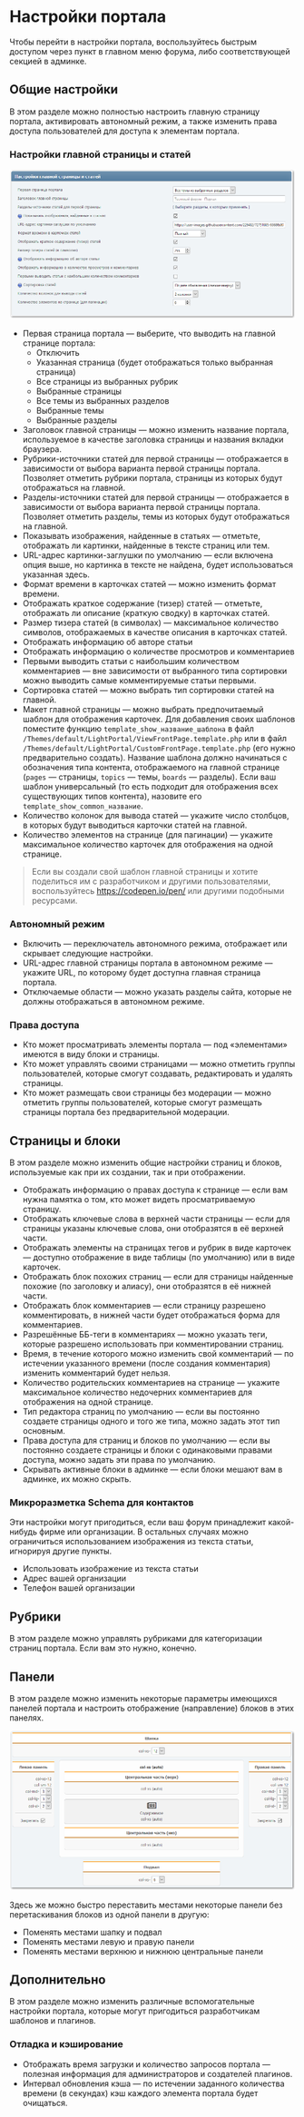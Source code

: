 # Настройки портала
Чтобы перейти в настройки портала, воспользуйтесь быстрым доступом через пункт в главном меню форума, либо соответствующей секцией в админке.

## Общие настройки
В этом разделе можно полностью настроить главную страницу портала, активировать автономный режим, а также изменить права доступа пользователей для доступа к элементам портала.

### Настройки главной страницы и статей

![](basic.png)

* Первая страница портала — выберите, что выводить на главной странице портала:
    * Отключить
    * Указанная страница (будет отображаться только выбранная страница)
    * Все страницы из выбранных рубрик
    * Выбранные страницы
    * Все темы из выбранных разделов
    * Выбранные темы
    * Выбранные разделы
* Заголовок главной страницы — можно изменить название портала, используемое в качестве заголовка страницы и названия вкладки браузера.
* Рубрики-источники статей для первой страницы — отображается в зависимости от выбора варианта первой страницы портала. Позволяет отметить рубрики портала, страницы из которых будут отображаться на главной.
* Разделы-источники статей для первой страницы — отображается в зависимости от выбора варианта первой страницы портала. Позволяет отметить разделы, темы из которых будут отображаться на главной.
* Показывать изображения, найденные в статьях — отметьте, отображать ли картинки, найденные в тексте страниц или тем.
* URL-адрес картинки-заглушки по умолчанию — если включена опция выше, но картинка в тексте не найдена, будет использоваться указанная здесь.
* Формат времени в карточках статей — можно изменить формат времени.
* Отображать краткое содержание (тизер) статей — отметьте, отображать ли описание (краткую сводку) в карточках статей.
* Размер тизера статей (в символах) — максимальное количество символов, отображаемых в качестве описания в карточках статей.
* Отображать информацию об авторе статьи
* Отображать информацию о количестве просмотров и комментариев
* Первыми выводить статьи с наибольшим количеством комментариев — вне зависимости от выбранного типа сортировки можно выводить самые комментируемые статьи первыми.
* Сортировка статей — можно выбрать тип сортировки статей на главной.
* Макет главной страницы — можно выбрать предпочитаемый шаблон для отображения карточек. Для добавления своих шаблонов поместите функцию `template_show_название_шаблона` в файл `/Themes/default/LightPortal/ViewFrontPage.template.php` или в файл `/Themes/default/LightPortal/CustomFrontPage.template.php` (его нужно предварительно создать). Название шаблона должно начинаться с обозначения типа контента, отображаемого на главной странице (`pages` — страницы, `topics` — темы, `boards` — разделы). Если ваш шаблон универсальный (то есть подходит для отображения всех существующих типов контента), назовите его `template_show_common_название`.
* Количество колонок для вывода статей — укажите число столбцов, в которых будут выводиться карточки статей на главной.
* Количество элементов на странице (для пагинации) — укажите максимальное количество карточек для отображения на одной странице.

> Если вы создали свой шаблон главной страницы и хотите поделиться им с разработчиком и другими пользователями, воспользуйтесь https://codepen.io/pen/ или другими подобными ресурсами.

### Автономный режим

* Включить — переключатель автономного режима, отображает или скрывает следующие настройки.
* URL-адрес главной страницы портала в автономном режиме — укажите URL, по которому будет доступна главная страница портала.
* Отключаемые области — можно указать разделы сайта, которые не должны отображаться в автономном режиме.

### Права доступа

* Кто может просматривать элементы портала — под «элементами» имеются в виду блоки и страницы.
* Кто может управлять своими страницами — можно отметить группы пользователей, которые смогут создавать, редактировать и удалять страницы.
* Кто может размещать свои страницы без модерации — можно отметить группы пользователей, которые смогут размещать страницы портала без предварительной модерации.

## Страницы и блоки
В этом разделе можно изменить общие настройки страниц и блоков, используемые как при их создании, так и при отображении.

* Отображать информацию о правах доступа к странице — если вам нужна памятка о том, кто может видеть просматриваемую страницу.
* Отображать ключевые слова в верхней части страницы — если для страницы указаны ключевые слова, они отобразятся в её верхней части.
* Отображать элементы на страницах тегов и рубрик в виде карточек — доступно отображение в виде таблицы (по умолчанию) или в виде карточек.
* Отображать блок похожих страниц — если для страницы найденные похожие (по заголовку и алиасу), они отобразятся в её нижней части.
* Отображать блок комментариев — если страницу разрешено комментировать, в нижней части будет отображаться форма для комментариев.
* Разрешённые ББ-теги в комментариях — можно указать теги, которые разрешено использовать при комментировании страниц.
* Время, в течение которого можно изменить свой комментарий — по истечении указанного времени (после создания комментария) изменить комментарий будет нельзя.
* Количество родительских комментариев на странице — укажите максимальное количество недочерних комментариев для отображения на одной странице.
* Тип редактора страниц по умолчанию — если вы постоянно создаете страницы одного и того же типа, можно задать этот тип основным.
* Права доступа для страниц и блоков по умолчанию — если вы постоянно создаете страницы и блоки с одинаковыми правами доступа, можно задать эти права по умолчанию.
* Скрывать активные блоки в админке — если блоки мешают вам в админке, их можно скрыть.

### Микроразметка Schema для контактов
Эти настройки могут пригодиться, если ваш форум принадлежит какой-нибудь фирме или организации. В остальных случаях можно ограничиться использованием изображения из текста статьи, игнорируя другие пункты.

* Использовать изображение из текста статьи
* Адрес вашей организации
* Телефон вашей организации

## Рубрики
В этом разделе можно управлять рубриками для категоризации страниц портала. Если вам это нужно, конечно.

## Панели
В этом разделе можно изменить некоторые параметры имеющихся панелей портала и настроить отображение (направление) блоков в этих панелях.

![](panels.png)

Здесь же можно быстро переставить местами некоторые панели без перетаскивания блоков из одной панели в другую:
* Поменять местами шапку и подвал
* Поменять местами левую и правую панели
* Поменять местами верхнюю и нижнюю центральные панели

## Дополнительно
В этом разделе можно изменить различные вспомогательные настройки портала, которые могут пригодиться разработчикам шаблонов и плагинов.

### Отладка и кэширование

* Отображать время загрузки и количество запросов портала — полезная информация для администраторов и создателей плагинов.
* Интервал обновления кэша — по истечении заданного количества времени (в секундах) кэш каждого элемента портала будет очищаться.